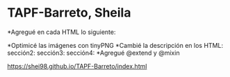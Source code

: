 # TAPF-Barreto, Sheila
*Agregué en cada HTML lo siguiente: 
    <meta name="Torneo de fútbol" content="Fútbol">
    <meta name="keywords" content="fútbol, torneo, competencia">
    <meta name="description=" content="Torneo a puro fútbol es una competencia de fútbol 5 y fútbol 8 desarrollada en la ciudad de Concordia, Entre Ríos" >
    
*Optimicé las imágenes con tinyPNG
*Cambié la descripción en los HTML:
sección2: <meta name="description=" content="Llená el formulario si querés formar parte del torneo más conocido de la ciudad de Concordia, E.R" >
sección3:  <meta name="description=" content="Conocé la historia de uno de los torneos mejor organizados de la ciudad de Concordia, E.R" >
sección4:  <meta name="description=" content="Te mostramos fotos de algunos de los encuentros del torneo A puro Fútbol">
*Agregué @extend y @mixin

https://shei98.github.io/TAPF-Barreto/index.html 
    
